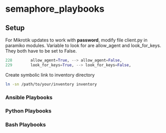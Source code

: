 # semaphore_playbooks
## Setup
For Mikrotik updates to work with **password**, modify file client.py in paramiko modules. Variable to look for are allow_agent and look_for_keys. They both have to be set to False.

```python
228        allow_agent=True, --> allow_agent=False,
229        look_for_keys=True, --> look_for_keys=False,
```

Create symbolic link to inventory directory

```bash
ln -sn /path/to/your/inventory inventory
```

### Ansible Playbooks

### Python Playbooks

### Bash Playbooks
